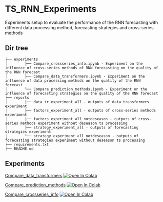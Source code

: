 # TS_RNN_Experiments
Experiments setup to evaluate the performance of the RNN forecasting with different data processing method, forecasting strategies and cross-series methods 

## Dir tree
```
├── experiments  
│        ├── Compare_crossseries_info.ipynb - Experiment on the influence of cross-series methods of RNN forecasting on the quality of the RNN forecast  
│        ├── Compare_data_transformers.ipynb - Experiment on the influence of data processing methods on the quality of the RNN forecast  
│        └── Compare_prediction_methods.ipynb - Experiment on the influence of forecasting strategies on the quality of the RNN forecast  
├── reports  
│        ├── data_tr_experiment_all - outputs of data transformers experiment  
│        ├── factors_experiment_all - outputs of cross-series methods experiment  
│        ├── factors_experiment_all_notdeseason - outputs of cross-series methods experiment without deseason ts processing  
│        ├── strategy_experiment_all - outputs of forecasting strategies experiment  
│        └── strategy_experiment_all_notdeseason - outputs of forecasting strategies experiment without deseason ts processing  
├── requirements.txt  
├── README.md  
```

## Experiments
[Compare_data_transformers](https://github.com/LevPerla/TS_RNN_Experiments/tree/master/experiments/Compare_data_transformers.ipynb)
[![Open In Colab](https://colab.research.google.com/assets/colab-badge.svg)](https://colab.research.google.com/github/LevPerla/TS_RNN_Experiments/blob/master/experiments/Compare_data_transformers.ipynb)

[Compare_prediction_methods](https://github.com/LevPerla/TS_RNN_Experiments/tree/master/experiments/Compare_prediction_methods.ipynb)
[![Open In Colab](https://colab.research.google.com/assets/colab-badge.svg)](https://colab.research.google.com/github/LevPerla/TS_RNN_Experiments/blob//master/experiments/Compare_prediction_methods.ipynb)

[Compare_crossseries_info](https://github.com/LevPerla/TS_RNN_Experiments/tree/master/experiments/Compare_crossseries_info.ipynb)
[![Open In Colab](https://colab.research.google.com/assets/colab-badge.svg)](https://colab.research.google.com/github/LevPerla/TS_RNN_Experiments/blob/master/experiments/Compare_crossseries_info.ipynb)


